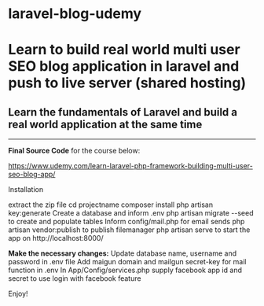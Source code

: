 # laravel-blog-udemy

<h1>Learn to build real world multi user SEO blog application in laravel and push to live server (shared hosting)</h1>
<h2>Learn the fundamentals of Laravel and build a real world application at the same time</h2>
<hr>
<strong>Final Source Code</strong> for the course below:

https://www.udemy.com/learn-laravel-php-framework-building-multi-user-seo-blog-app/

Installation

extract the zip file
cd projectname
composer install
php artisan key:generate
Create a database and inform .env
php artisan migrate --seed to create and populate tables
Inform config/mail.php for email sends
php artisan vendor:publish to publish filemanager
php artisan serve to start the app on http://localhost:8000/

<strong>Make the necessary changes:</strong>
Update database name, username and password in .env file
Add maigun domain and mailgun secret-key for mail function in .env
In App/Config/services.php supply facebook app id and secret to use login with facebook feature

Enjoy!
